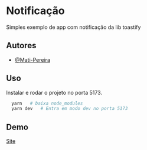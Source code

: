 
# Notificação

Simples exemplo de app com notificação da lib toastify

## Autores

- [@Mati-Pereira](https://www.github.com/Mati-Pereira)


## Uso

Instalar e rodar o projeto no porta 5173.

```bash
  yarn   # baixa node_modules
  yarn dev   # Entra em modo dev no porta 5173
```
    
## Demo

[Site](https://notification-simple.netlify.app/)
